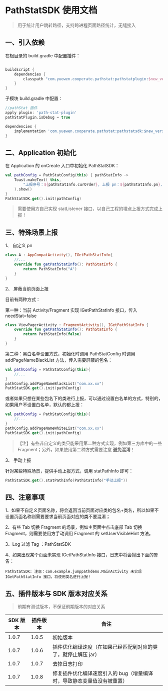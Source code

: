 # PathStatSDK 使用文档

> 用于统计用户跳转路径，支持跨进程页面路径统计，无缝接入

## 一、引入依赖

在根目录的 build.gradle 中配置插件：

``` groovy

buildscript {
    dependencies {
        classpath "com.yuewen.cooperate.pathstat:pathstatplugin:$new_version"
    } 
}
```

子模块 build.gradle 中配置：

``` groovy
//pathStat 插件
apply plugin: 'path-stat-plugin'
pathStatPlugin.isDebug = true

dependencies {
    implementation 'com.yuewen.cooperate.pathstat:pathstatsdk:$new_version'
}
```

## 二、Application 初始化

在 Application 的 onCreate 入口中初始化 PathStatSDK：

``` kotlin
val pathConfig = PathStatConfig(this) { pathStatInfo ->
    Toast.makeText( this,
        "上报序号：${pathStatInfo.curOrder}, 上报 pn：${pathStatInfo.pn}，SessionId：${pathStatInfo.sessionId}",Toast.LENGTH_SHORT
    ).show()
}
PathStatSDK.get().init(pathConfig)
```

> 需要使用方自己实现 statListener 接口，以自己工程的埋点上报方式完成上报！

## 三、特殊场景上报

1、 自定义 pn

``` kotlin
class A : AppCompatActivity(), IGetPathStatInfo{
    //...
    override fun getPathStatInfo(): PathStatInfo {
        return PathStatInfo("A")
    }
}
```

2、 屏蔽当前页面上报

目前有两种方式：

第一种：当前 Activity/Fragment 实现 IGetPathStatInfo 接口，传入 needStat=false

``` kotlin
class ViewPagerActivity : FragmentActivity(), IGetPathStatInfo {
    override fun getPathStatInfo(): PathStatInfo {
        return PathStatInfo(false)
    }
}
```

第二种：黑白名单设置方式，初始化时调用 PathStatConfig 时调用 addPageNameBlackList 方法，传入需要屏蔽的包名：

``` kotlin
val pathConfig = PathStatConfig(this){
    //...
}
pathConfig.addPageNameBlackList("com.xx.xx")
PathStatSDK.get().init(pathConfig)
```

或者如果只想在某些包名下的类进行上报，可以通过设置白名单的方式，特别的，如果用户不设置白名单，默认的都上报：

``` kotlin
val pathConfig = PathStatConfig(this){
    //...
}
pathConfig.addPageNameWhiteList("com.xx.xx")
PathStatSDK.get().init(pathConfig)
```

> 【注】有些非自定义的类只能采用第二种方式实现，例如第三方库中的一些 Fragment；另外，如果使用第二种方式需要注意 **避免混淆**！

3、 手动上报

针对某些特殊场景，提供手动上报方式，调用 statPathInfo 即可：

``` kotlin
PathStatSDK.get().statPathInfo(PathStatInfo("手动上报"))
```


## 四、注意事项

1、如果不自定义页面名称，将会返回当前页面对应类的包名+类名，所以如果不设置页面名称则需要要求当前页面对应的类不要混淆；

2、有些 Tab 切换 Fragment 的场景，例如主页面中点击底部 Tab 切换 Fragment，则需要使用方手动调用 Fragment 的 setUserVisibleHint 方法。

3、Log 过滤 Tag ：PathStatSDK

4、如果出现某个页面未实现 IGetPathStatInfo 接口，日志中将会抛出下面的警告：

```
PathStatSDK: 注意：com.example.jumppathdemo.MainActivity 未实现 IGetPathStatInfo 接口，将使用类名进行上报！
```


## 五、插件版本与 SDK 版本对应关系

> 前期有测试版本，不保证前期版本的对应关系

SDK 版本 | 插件版本 | 备注
---|---|--
1.0.7|1.0.5| 初始版本
1.0.7|1.0.6| 插件优化编译速度（在如果已经匹配到对应的类了，就停止解压 jar）
1.0.7|1.0.7| 去掉日志打印
1.0.7|1.0.8| 修复插件优化编译速度引入的 bug（增量编译时，导致静态变量值没有被重置）
